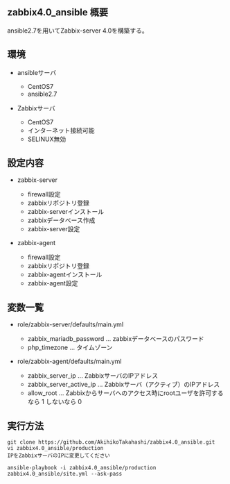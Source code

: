 ## zabbix4.0_ansible 概要
ansible2.7を用いてZabbix-server 4.0を構築する。

## 環境
* ansibleサーバ
  + CentOS7
  + ansible2.7
  
* Zabbixサーバ
  + CentOS7
  + インターネット接続可能
  + SELINUX無効

## 設定内容
* zabbix-server
  + firewall設定
  + zabbixリポジトリ登録
  + zabbix-serverインストール
  + zabbixデータベース作成
  + zabbix-server設定

* zabbix-agent
  + firewall設定
  + zabbixリポジトリ登録
  + zabbix-agentインストール
  + zabbix-agent設定
  
## 変数一覧
* role/zabbix-server/defaults/main.yml
  + zabbix_mariadb_password ... zabbixデータベースのパスワード
  + php_timezone ... タイムゾーン
  
* role/zabbix-agent/defaults/main.yml
  + zabbix_server_ip ... ZabbixサーバのIPアドレス
  + zabbix_server_active_ip ... Zabbixサーバ（アクティブ）のIPアドレス
  + allow_root ... Zabbixからサーバへのアクセス時にrootユーザを許可するなら 1 しないなら 0   
  
## 実行方法
```
git clone https://github.com/AkihikoTakahashi/zabbix4.0_ansible.git
vi zabbix4.0_ansible/production
IPをZabbixサーバのIPに変更してください

ansible-playbook -i zabbix4.0_ansible/production zabbix4.0_ansible/site.yml --ask-pass
```